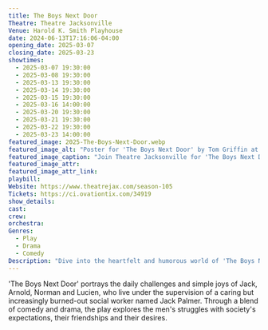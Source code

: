 ```yaml
---
title: The Boys Next Door
Theatre: Theatre Jacksonville
Venue: Harold K. Smith Playhouse
date: 2024-06-13T17:16:06-04:00
opening_date: 2025-03-07
closing_date: 2025-03-23
showtimes:
  - 2025-03-07 19:30:00
  - 2025-03-08 19:30:00
  - 2025-03-13 19:30:00
  - 2025-03-14 19:30:00
  - 2025-03-15 19:30:00
  - 2025-03-16 14:00:00
  - 2025-03-20 19:30:00
  - 2025-03-21 19:30:00
  - 2025-03-22 19:30:00
  - 2025-03-23 14:00:00
featured_image: 2025-The-Boys-Next-Door.webp
featured_image_alt: "Poster for 'The Boys Next Door' by Tom Griffin at Theatre Jacksonville, featuring colorful, cartoonish illustrations of a vacuum cleaner, books, a coffee pot, and a doughnut. The play is scheduled for March 7-23, 2025."
featured_image_caption: "Join Theatre Jacksonville for 'The Boys Next Door,' a heartfelt comedy that explores life, love and friendship. Catch it live from March 7-23, 2025!"
featured_image_attr: 
featured_image_attr_link: 
playbill:
Website: https://www.theatrejax.com/season-105
Tickets: https://ci.ovationtix.com/34919
show_details: 
cast:
crew:
orchestra:
Genres:
  - Play
  - Drama
  - Comedy
Description: "Dive into the heartfelt and humorous world of 'The Boys Next Door,' a play that shines a light on the lives of four mentally disabled men living together in a group home."
---
```

'The Boys Next Door' portrays the daily challenges and simple joys of Jack, Arnold, Norman and Lucien, who live under the supervision of a caring but increasingly burned-out social worker named Jack Palmer. Through a blend of comedy and drama, the play explores the men's struggles with society's expectations, their friendships and their desires.